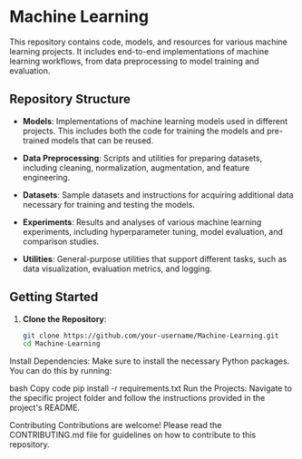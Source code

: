 # Machine Learning

This repository contains code, models, and resources for various machine learning projects. It includes end-to-end implementations of machine learning workflows, from data preprocessing to model training and evaluation.

## Repository Structure

- **Models**: Implementations of machine learning models used in different projects. This includes both the code for training the models and pre-trained models that can be reused.
  
- **Data Preprocessing**: Scripts and utilities for preparing datasets, including cleaning, normalization, augmentation, and feature engineering.

- **Datasets**: Sample datasets and instructions for acquiring additional data necessary for training and testing the models.

- **Experiments**: Results and analyses of various machine learning experiments, including hyperparameter tuning, model evaluation, and comparison studies.

- **Utilities**: General-purpose utilities that support different tasks, such as data visualization, evaluation metrics, and logging.

## Getting Started

1. **Clone the Repository**:
   ```bash
   git clone https://github.com/your-username/Machine-Learning.git
   cd Machine-Learning
Install Dependencies:
Make sure to install the necessary Python packages. You can do this by running:

bash
Copy code
pip install -r requirements.txt
Run the Projects:
Navigate to the specific project folder and follow the instructions provided in the project's README.

Contributing
Contributions are welcome! Please read the CONTRIBUTING.md file for guidelines on how to contribute to this repository.





